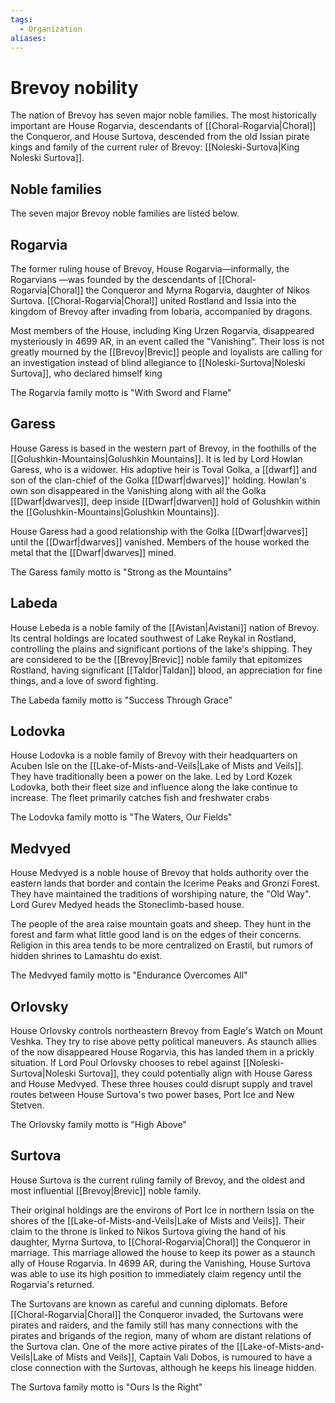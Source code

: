 ```yaml
---
tags:
  - Organization
aliases:
---
```

# Brevoy nobility
The nation of Brevoy has seven major noble families. The most historically important are House Rogarvia, descendants of [[Choral-Rogarvia|Choral]] the Conqueror, and House Surtova, descended from the old Issian pirate kings and family of the current ruler of Brevoy: [[Noleski-Surtova|King Noleski Surtova]]. 

## Noble families
The seven major Brevoy noble families are listed below.
## Rogarvia
The former ruling house of Brevoy, House Rogarvia—informally, the Rogarvians —was founded by the descendants of [[Choral-Rogarvia|Choral]] the Conqueror and Myrna Rogarvia, daughter of Nikos Surtova. [[Choral-Rogarvia|Choral]] united Rostland and Issia into the kingdom of Brevoy after invading from Iobaria, accompanied by dragons.

Most members of the House, including King Urzen Rogarvia, disappeared mysteriously in 4699 AR, in an event called the "Vanishing". Their loss is not greatly mourned by the [[Brevoy|Brevic]] people and loyalists are calling for an investigation instead of blind allegiance to [[Noleski-Surtova|Noleski Surtova]], who declared himself king

The Rogarvia family motto is "With Sword and Flame" 
## Garess
House Garess is based in the western part of Brevoy, in the foothills of the [[Golushkin-Mountains|Golushkin Mountains]]. It is led by Lord Howlan Garess, who is a widower. His adoptive heir is Toval Golka, a [[dwarf]] and son of the clan-chief of the Golka [[Dwarf|dwarves]]' holding. Howlan's own son disappeared in the Vanishing along with all the Golka [[Dwarf|dwarves]], deep inside [[Dwarf|dwarven]] hold of Golushkin within the [[Golushkin-Mountains|Golushkin Mountains]].

House Garess had a good relationship with the Golka [[Dwarf|dwarves]] until the [[Dwarf|dwarves]] vanished. Members of the house worked the metal that the [[Dwarf|dwarves]] mined.

The Garess family motto is "Strong as the Mountains" 
## Labeda
House Lebeda is a noble family of the [[Avistan|Avistani]] nation of Brevoy. Its central holdings are located southwest of Lake Reykal in Rostland, controlling the plains and significant portions of the lake's shipping. They are considered to be the [[Brevoy|Brevic]] noble family that epitomizes Rostland, having significant [[Taldor|Taldan]] blood, an appreciation for fine things, and a love of sword fighting.

The Labeda family motto is "Success Through Grace" 
## Lodovka
House Lodovka is a noble family of Brevoy with their headquarters on Acuben Isle on the [[Lake-of-Mists-and-Veils|Lake of Mists and Veils]]. They have traditionally been a power on the lake. Led by Lord Kozek Lodovka, both their fleet size and influence along the lake continue to increase. The fleet primarily catches fish and freshwater crabs

The Lodovka family motto is "The Waters, Our Fields" 

## Medvyed
House Medvyed is a noble house of Brevoy that holds authority over the eastern lands that border and contain the Icerime Peaks and Gronzi Forest. They have maintained the traditions of worshiping nature, the "Old Way". Lord Gurev Medyed heads the Stoneclimb-based house. 

The people of the area raise mountain goats and sheep. They hunt in the forest and farm what little good land is on the edges of their concerns. Religion in this area tends to be more centralized on Erastil, but rumors of hidden shrines to Lamashtu do exist.

The Medvyed family motto is "Endurance Overcomes All" 

## Orlovsky
House Orlovsky controls northeastern Brevoy from Eagle's Watch on Mount Veshka. They try to rise above petty political maneuvers. As staunch allies of the now disappeared House Rogarvia, this has landed them in a prickly situation. If Lord Poul Orlovsky chooses to rebel against [[Noleski-Surtova|Noleski Surtova]], they could potentially align with House Garess and House Medvyed. These three houses could disrupt supply and travel routes between House Surtova's two power bases, Port Ice and New Stetven.

The Orlovsky family motto is "High Above" 
## Surtova
House Surtova is the current ruling family of Brevoy, and the oldest and most influential [[Brevoy|Brevic]] noble family.

Their original holdings are the environs of Port Ice in northern Issia on the shores of the [[Lake-of-Mists-and-Veils|Lake of Mists and Veils]]. Their claim to the throne is linked to Nikos Surtova giving the hand of his daughter, Myrna Surtova, to [[Choral-Rogarvia|Choral]] the Conqueror in marriage. This marriage allowed the house to keep its power as a staunch ally of House Rogarvia. In 4699 AR, during the Vanishing, House Surtova was able to use its high position to immediately claim regency until the Rogarvia's returned.

The Surtovans are known as careful and cunning diplomats. Before [[Choral-Rogarvia|Choral]] the Conqueror invaded, the Surtovans were pirates and raiders, and the family still has many connections with the pirates and brigands of the region, many of whom are distant relations of the Surtova clan. One of the more active pirates of the [[Lake-of-Mists-and-Veils|Lake of Mists and Veils]], Captain Vali Dobos, is rumoured to have a close connection with the Surtovas, although he keeps his lineage hidden.

The Surtova family motto is "Ours Is the Right" 